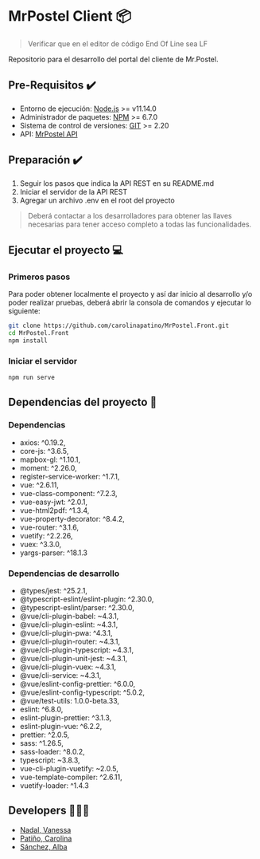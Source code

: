 # MrPostel Client 📦

> Verificar que en el editor de código End Of Line sea LF

Repositorio para el desarrollo del portal del cliente de Mr.Postel.

## Pre-Requisitos ✔️

- Entorno de ejecución: [Node.js](https://nodejs.org/es/) >= v11.14.0
- Administrador de paquetes: [NPM](https://www.npmjs.com/) >= 6.7.0
- Sistema de control de versiones: [GIT](https://git-scm.com/) >= 2.20
- API: [MrPostel API](https://github.com/albasanchez/mrPostel-API)

## Preparación ✔️

1. Seguir los pasos que indica la API REST en su README.md
2. Iniciar el servidor de la API REST
3. Agregar un archivo .env en el root del proyecto

> Deberá contactar a los desarrolladores para obtener las llaves necesarias para tener acceso completo a todas las funcionalidades.

## Ejecutar el proyecto 💻

### Primeros pasos

Para poder obtener localmente el proyecto y así dar inicio al desarrollo y/o poder realizar pruebas, deberá abrir la consola de comandos y ejecutar lo siguiente:

```bash
git clone https://github.com/carolinapatino/MrPostel.Front.git
cd MrPostel.Front
npm install
```

### Iniciar el servidor

```bash
npm run serve
```

## Dependencias del proyecto 📜

### Dependencias

- axios: ^0.19.2,
- core-js: ^3.6.5,
- mapbox-gl: ^1.10.1,
- moment: ^2.26.0,
- register-service-worker: ^1.7.1,
- vue: ^2.6.11,
- vue-class-component: ^7.2.3,
- vue-easy-jwt: ^2.0.1,
- vue-html2pdf: ^1.3.4,
- vue-property-decorator: ^8.4.2,
- vue-router: ^3.1.6,
- vuetify: ^2.2.26,
- vuex: ^3.3.0,
- yargs-parser: ^18.1.3

### Dependencias de desarrollo

- @types/jest: ^25.2.1,
- @typescript-eslint/eslint-plugin: ^2.30.0,
- @typescript-eslint/parser: ^2.30.0,
- @vue/cli-plugin-babel: ~4.3.1,
- @vue/cli-plugin-eslint: ~4.3.1,
- @vue/cli-plugin-pwa: ^4.3.1,
- @vue/cli-plugin-router: ~4.3.1,
- @vue/cli-plugin-typescript: ~4.3.1,
- @vue/cli-plugin-unit-jest: ~4.3.1,
- @vue/cli-plugin-vuex: ~4.3.1,
- @vue/cli-service: ~4.3.1,
- @vue/eslint-config-prettier: ^6.0.0,
- @vue/eslint-config-typescript: ^5.0.2,
- @vue/test-utils: 1.0.0-beta.33,
- eslint: ^6.8.0,
- eslint-plugin-prettier: ^3.1.3,
- eslint-plugin-vue: ^6.2.2,
- prettier: ^2.0.5,
- sass: ^1.26.5,
- sass-loader: ^8.0.2,
- typescript: ~3.8.3,
- vue-cli-plugin-vuetify: ~2.0.5,
- vue-template-compiler: ^2.6.11,
- vuetify-loader: ^1.4.3

## Developers 👩👩👩

- [Nadal, Vanessa](https://github.com/vanessanadal)
- [Patiño, Carolina](https://github.com/carolinapatino)
- [Sánchez, Alba](https://github.com/albasanchez)
